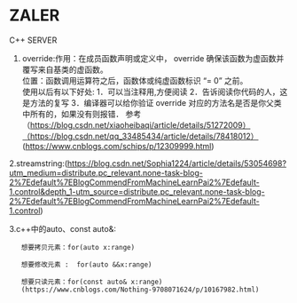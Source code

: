 # ZALER
C++ SERVER

1. override:作用：在成员函数声明或定义中， override 确保该函数为虚函数并覆写来自基类的虚函数。  
            位置：函数调用运算符之后，函数体或纯虚函数标识 “= 0” 之前。  
            使用以后有以下好处:  1．可以当注释用,方便阅读  2．告诉阅读你代码的人，这是方法的复写  3．编译器可以给你验证 override 对应的方法名是否是你父类中所有的，如果没有则报错．
            参考（https://blog.csdn.net/xiaoheibaqi/article/details/51272009）（https://blog.csdn.net/qq_33485434/article/details/78418012）                                         (https://www.cnblogs.com/schips/p/12309999.html)
            
2.streamstring:(https://blog.csdn.net/Sophia1224/article/details/53054698?utm_medium=distribute.pc_relevant.none-task-blog-2%7Edefault%7EBlogCommendFromMachineLearnPai2%7Edefault-1.control&depth_1-utm_source=distribute.pc_relevant.none-task-blog-2%7Edefault%7EBlogCommendFromMachineLearnPai2%7Edefault-1.control)

3.c++中的auto、const auto&:

       想要拷贝元素：for(auto x:range)

       想要修改元素 :  for(auto &&x:range)

       想要只读元素：for(const auto& x:range)                                                                                                                                                                               
       (https://www.cnblogs.com/Nothing-9708071624/p/10167982.html)
